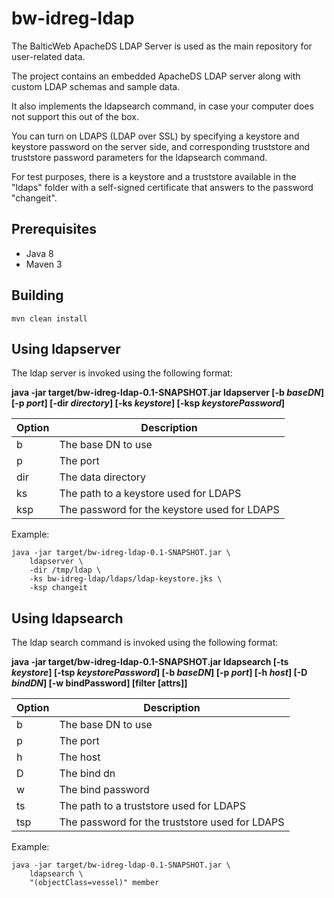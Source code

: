 bw-idreg-ldap
==============

The BalticWeb ApacheDS LDAP Server is used as the main repository for user-related data.

The project contains an embedded ApacheDS LDAP server along with custom LDAP schemas and sample data.

It also implements the ldapsearch command, in case your computer does not support this out of the box.

You can turn on LDAPS (LDAP over SSL) by specifying a keystore and keystore password on the server side,
and corresponding truststore and truststore password parameters for the ldapsearch command.

For test purposes, there is a keystore and a truststore available in the "ldaps" folder with a
self-signed certificate that answers to the password "changeit".


## Prerequisites

* Java 8
* Maven 3

## Building ##

    mvn clean install

## Using ldapserver

The ldap server is invoked using the following format:

**java -jar target/bw-idreg-ldap-0.1-SNAPSHOT.jar ldapserver 
  [-b *baseDN*]  [-p *port*] [-dir *directory*]
  [-ks *keystore*] [-ksp *keystorePassword*]**
    
| Option    | Description |
| --------- | ------------|
| b         | The base DN to use |
| p         | The port |
| dir       | The data directory |
| ks        | The path to a keystore used for LDAPS |
| ksp       | The password for the keystore used for LDAPS |

Example:

    java -jar target/bw-idreg-ldap-0.1-SNAPSHOT.jar \
        ldapserver \
        -dir /tmp/ldap \
        -ks bw-idreg-ldap/ldaps/ldap-keystore.jks \
        -ksp changeit
    
## Using ldapsearch
The ldap search command is invoked using the following format:

**java -jar target/bw-idreg-ldap-0.1-SNAPSHOT.jar ldapsearch 
  [-ts *keystore*] [-tsp *keystorePassword*]
  [-b *baseDN*]  [-p *port*] 
  [-h *host*] [-D *bindDN*] [-w bindPassword]
  [filter [attrs]]**
    
| Option    | Description |
| --------- | ------------|
| b         | The base DN to use |
| p         | The port |
| h         | The host |
| D         | The bind dn |
| w         | The bind password |
| ts        | The path to a truststore used for LDAPS |
| tsp       | The password for the truststore used for LDAPS |


Example:

    java -jar target/bw-idreg-ldap-0.1-SNAPSHOT.jar \
        ldapsearch \
        "(objectClass=vessel)" member

